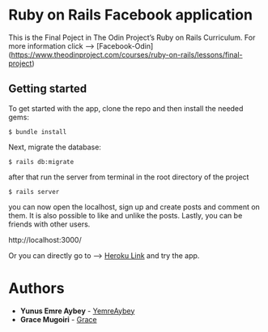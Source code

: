 # Ruby on Rails Facebook application

This is the Final Poject in The Odin Project’s Ruby on Rails Curriculum. For more information click --> [Facebook-Odin]
(https://www.theodinproject.com/courses/ruby-on-rails/lessons/final-project)

## Getting started

To get started with the app, clone the repo and then install the needed gems:

```
$ bundle install
```

Next, migrate the database:

```
$ rails db:migrate
```

after that run the server from terminal in the root directory of the project

```
$ rails server
```
you can now open the localhost, sign up and create posts and comment on them. It is also 
possible to like and unlike the posts. Lastly, you can be friends with other users.

 http://localhost:3000/

Or you can directly go to --> [Heroku Link](https://rails-facebook.herokuapp.com/) and try the app.



# Authors

* **Yunus Emre Aybey** - [YemreAybey](https://github.com/YemreAybey)
* **Grace Mugoiri** - [Grace](https://github.com/grace-mugoiri)
